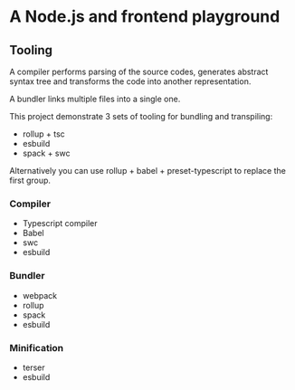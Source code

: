 # A Node.js and frontend playground

## Tooling

A compiler performs parsing of the source codes, generates abstract syntax tree and transforms the code into another representation.

A bundler links multiple files into a single one.

This project demonstrate 3 sets of tooling for bundling and transpiling:

* rollup + tsc
* esbuild
* spack + swc

Alternatively you can use rollup + babel + preset-typescript to replace the first group.

### Compiler

* Typescript compiler
* Babel
* swc
* esbuild

### Bundler

* webpack
* rollup
* spack
* esbuild

### Minification

* terser
* esbuild
